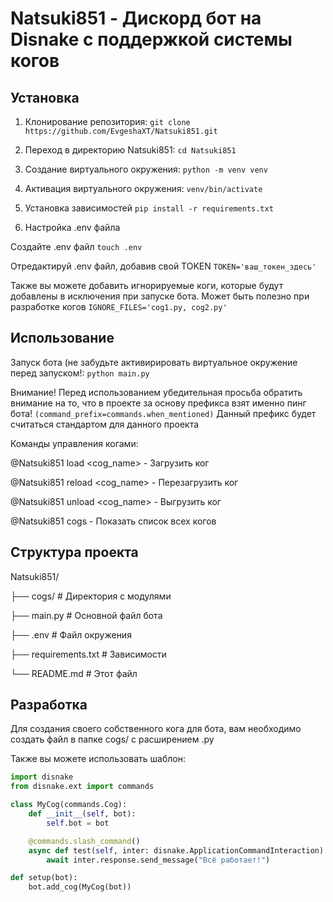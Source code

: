 # Natsuki851 - Дискорд бот на Disnake с поддержкой системы когов

## Установка

1. Клонирование репозитория:
```git clone https://github.com/EvgeshaXT/Natsuki851.git```

2. Переход в директорию Natsuki851:
```cd Natsuki851```

3. Создание виртуального окружения:
```python -m venv venv```

4. Активация виртуального окружения:
```venv/bin/activate```

6. Установка зависимостей
```pip install -r requirements.txt```

7. Настройка .env файла

Создайте .env файл
```touch .env```

Отредактируй .env файл, добавив свой TOKEN
```TOKEN='ваш_токен_здесь'```

Также вы можете добавить игнорируемые коги, которые будут добавлены в исключения при запуске бота. Может быть полезно при разработке когов
```IGNORE_FILES='cog1.py, cog2.py'```


## Использование

Запуск бота (не забудьте активирировать виртуальное окружение перед запуском!:
```python main.py```

Внимание! Перед использованием убедительная просьба обратить внимание на то, что в проекте за основу префикса взят именно пинг бота! ```(command_prefix=commands.when_mentioned)```
Данный префикс будет считаться стандартом для данного проекта

Команды управления когами:

@Natsuki851 load <cog_name> - Загрузить ког

@Natsuki851 reload <cog_name> - Перезагрузить ког

@Natsuki851 unload <cog_name> - Выгрузить ког

@Natsuki851 cogs - Показать список всех когов


## Структура проекта

Natsuki851/

├── cogs/                # Директория с модулями

├── main.py              # Основной файл бота

├── .env                 # Файл окружения

├── requirements.txt     # Зависимости

└── README.md            # Этот файл


## Разработка
Для создания своего собственного кога для бота, вам необходимо создать файл в папке cogs/ с расширением .py

Также вы можете использовать шаблон:
```python
import disnake
from disnake.ext import commands

class MyCog(commands.Cog):
    def __init__(self, bot):
        self.bot = bot

    @commands.slash_command()
    async def test(self, inter: disnake.ApplicationCommandInteraction):
        await inter.response.send_message("Всё работает!")

def setup(bot):
    bot.add_cog(MyCog(bot))
